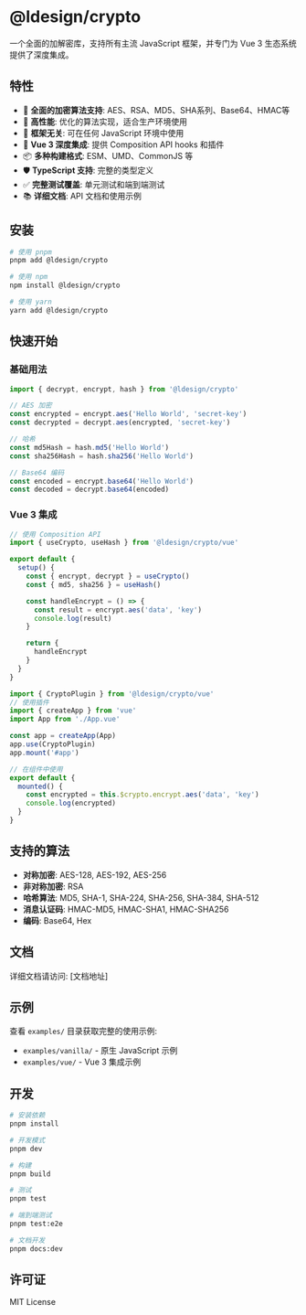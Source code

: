 # @ldesign/crypto

一个全面的加解密库，支持所有主流 JavaScript 框架，并专门为 Vue 3 生态系统提供了深度集成。

## 特性

- 🔐 **全面的加密算法支持**: AES、RSA、MD5、SHA系列、Base64、HMAC等
- 🚀 **高性能**: 优化的算法实现，适合生产环境使用
- 🎯 **框架无关**: 可在任何 JavaScript 环境中使用
- 🔧 **Vue 3 深度集成**: 提供 Composition API hooks 和插件
- 📦 **多种构建格式**: ESM、UMD、CommonJS 等
- 🛡️ **TypeScript 支持**: 完整的类型定义
- ✅ **完整测试覆盖**: 单元测试和端到端测试
- 📚 **详细文档**: API 文档和使用示例

## 安装

```bash
# 使用 pnpm
pnpm add @ldesign/crypto

# 使用 npm
npm install @ldesign/crypto

# 使用 yarn
yarn add @ldesign/crypto
```

## 快速开始

### 基础用法

```typescript
import { decrypt, encrypt, hash } from '@ldesign/crypto'

// AES 加密
const encrypted = encrypt.aes('Hello World', 'secret-key')
const decrypted = decrypt.aes(encrypted, 'secret-key')

// 哈希
const md5Hash = hash.md5('Hello World')
const sha256Hash = hash.sha256('Hello World')

// Base64 编码
const encoded = encrypt.base64('Hello World')
const decoded = decrypt.base64(encoded)
```

### Vue 3 集成

```typescript
// 使用 Composition API
import { useCrypto, useHash } from '@ldesign/crypto/vue'

export default {
  setup() {
    const { encrypt, decrypt } = useCrypto()
    const { md5, sha256 } = useHash()

    const handleEncrypt = () => {
      const result = encrypt.aes('data', 'key')
      console.log(result)
    }

    return {
      handleEncrypt
    }
  }
}
```

```typescript
import { CryptoPlugin } from '@ldesign/crypto/vue'
// 使用插件
import { createApp } from 'vue'
import App from './App.vue'

const app = createApp(App)
app.use(CryptoPlugin)
app.mount('#app')

// 在组件中使用
export default {
  mounted() {
    const encrypted = this.$crypto.encrypt.aes('data', 'key')
    console.log(encrypted)
  }
}
```

## 支持的算法

- **对称加密**: AES-128, AES-192, AES-256
- **非对称加密**: RSA
- **哈希算法**: MD5, SHA-1, SHA-224, SHA-256, SHA-384, SHA-512
- **消息认证码**: HMAC-MD5, HMAC-SHA1, HMAC-SHA256
- **编码**: Base64, Hex

## 文档

详细文档请访问: [文档地址]

## 示例

查看 `examples/` 目录获取完整的使用示例:

- `examples/vanilla/` - 原生 JavaScript 示例
- `examples/vue/` - Vue 3 集成示例

## 开发

```bash
# 安装依赖
pnpm install

# 开发模式
pnpm dev

# 构建
pnpm build

# 测试
pnpm test

# 端到端测试
pnpm test:e2e

# 文档开发
pnpm docs:dev
```

## 许可证

MIT License
